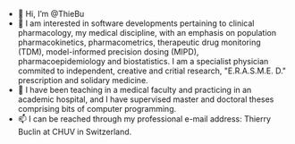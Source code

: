- 👋 Hi, I’m @ThieBu
- 👀 I am interested in software developments pertaining to clinical pharmacology, my medical discipline, with an emphasis on population pharmacokinetics, pharmacometrics, therapeutic drug monitoring (TDM), model-informed precision dosing (MIPD), pharmacoepidemiology and biostatistics. I am a specialist physician commited to independent, creative and critial research, "E.R.A.S.M.E. D." prescription and solidary medicine. 
- 🌱 I have been teaching in a medical faculty and practicing in an academic hospital, and I have supervised master and doctoral theses comprising bits of computer programming. 
- 📫 I can be reached through my professional e-mail address: Thierry Buclin at CHUV in Switzerland.

<!---
ThieBu/ThieBu is a ✨ special ✨ repository because its `README.md` (this file) appears on your GitHub profile.
You can click the Preview link to take a look at your changes.
--->
